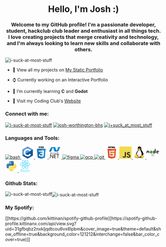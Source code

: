 <h1 align="center">Hello, I'm Josh :)</h1>
<h3 align="center">Welcome to my GitHub profile! I'm a passionate developer, student, hackclub club leader and enthusiast in all things tech. I love creating projects that merge creativity and technology, and I'm always looking to learn new skills and collaborate with others.</h3>

<p align="left"> <img src="https://komarev.com/ghpvc/?username=i-suck-at-most-stuff&label=Profile%20views&color=0e75b6&style=flat" alt="i-suck-at-most-stuff" /> </p>

- 🔭 View all my projects on [My Static Portfolio](https://i-suck-at-most-stuff.github.io)

- ⌚ Currently working on an Interactive Portfolio

- 🌱 I’m currently learning **C** and **Godot** 

- 👯 Visit my Coding Club's [Website](https://github.com/Barracoders/barracoders)


<h3 align="left">Connect with me:</h3>
<p align="left">
<a href="https://codepen.io/i-suck-at-most-stuff" target="blank"><img align="center" src="https://raw.githubusercontent.com/rahuldkjain/github-profile-readme-generator/master/src/images/icons/Social/codepen.svg" alt="i-suck-at-most-stuff" height="30" width="40" /></a>
<a href="https://linkedin.com/in/josh-worthington-bhs" target="blank"><img align="center" src="https://raw.githubusercontent.com/rahuldkjain/github-profile-readme-generator/master/src/images/icons/Social/linked-in-alt.svg" alt="josh-worthington-bhs" height="30" width="40" /></a>
<a href="https://instagram.com/i-suck-at-most-stuff" target="blank"><img align="center" src="https://raw.githubusercontent.com/rahuldkjain/github-profile-readme-generator/master/src/images/icons/Social/instagram.svg" alt="i+suck_at_most_stuff" height="30" width="40" /></a>
</p>

<h3 align="left">Languages and Tools:</h3>
<p align="left"> <a href="https://www.gnu.org/software/bash/" target="_blank" rel="noreferrer"> <img src="https://www.vectorlogo.zone/logos/gnu_bash/gnu_bash-icon.svg" alt="bash" width="40" height="40"/> </a> <a href="https://www.cprogramming.com/" target="_blank" rel="noreferrer"> <img src="https://raw.githubusercontent.com/devicons/devicon/master/icons/c/c-original.svg" alt="c" width="40" height="40"/> </a> <a href="https://www.w3schools.com/css/" target="_blank" rel="noreferrer"> <img src="https://raw.githubusercontent.com/devicons/devicon/master/icons/css3/css3-original-wordmark.svg" alt="css3" width="40" height="40"/> </a> <a href="https://dotnet.microsoft.com/" target="_blank" rel="noreferrer"> <img src="https://raw.githubusercontent.com/devicons/devicon/master/icons/dot-net/dot-net-original-wordmark.svg" alt="dotnet" width="40" height="40"/> </a> <a href="https://www.figma.com/" target="_blank" rel="noreferrer"> <img src="https://www.vectorlogo.zone/logos/figma/figma-icon.svg" alt="figma" width="40" height="40"/> </a> <a href="https://cloud.google.com" target="_blank" rel="noreferrer"> <img src="https://www.vectorlogo.zone/logos/google_cloud/google_cloud-icon.svg" alt="gcp" width="40" height="40"/> </a> <a href="https://git-scm.com/" target="_blank" rel="noreferrer"> <img src="https://www.vectorlogo.zone/logos/git-scm/git-scm-icon.svg" alt="git" width="40" height="40"/> </a> <a href="https://www.w3.org/html/" target="_blank" rel="noreferrer"> <img src="https://raw.githubusercontent.com/devicons/devicon/master/icons/html5/html5-original-wordmark.svg" alt="html5" width="40" height="40"/> </a> <a href="https://developer.mozilla.org/en-US/docs/Web/JavaScript" target="_blank" rel="noreferrer"> <img src="https://raw.githubusercontent.com/devicons/devicon/master/icons/javascript/javascript-original.svg" alt="javascript" width="40" height="40"/> </a> <a href="https://www.linux.org/" target="_blank" rel="noreferrer"> <img src="https://raw.githubusercontent.com/devicons/devicon/master/icons/linux/linux-original.svg" alt="linux" width="40" height="40"/> </a> <a href="https://nodejs.org" target="_blank" rel="noreferrer"> <img src="https://raw.githubusercontent.com/devicons/devicon/master/icons/nodejs/nodejs-original-wordmark.svg" alt="nodejs" width="40" height="40"/> </a> <a href="https://www.python.org" target="_blank" rel="noreferrer"> <img src="https://raw.githubusercontent.com/devicons/devicon/master/icons/python/python-original.svg" alt="python" width="40" height="40"/> </a> <a href="https://reactjs.org/" target="_blank" rel="noreferrer"> <img src="https://raw.githubusercontent.com/devicons/devicon/master/icons/react/react-original-wordmark.svg" alt="react" width="40" height="40"/> </a> </p>
<h3 algin="left">Github Stats:</h3>

<p><img align="left" src="https://github-readme-stats.vercel.app/api/top-langs?username=i-suck-at-most-stuff&show_icons=true&locale=en&layout=compact" alt="i-suck-at-most-stuff" /></p>



<p><img align="center" src="https://github-readme-streak-stats.herokuapp.com/?user=i-suck-at-most-stuff&" alt="i-suck-at-most-stuff" /></p>

<h3>My Spotify:</h3>
[[https://github.com/kittinan/spotify-github-profile][https://spotify-github-profile.kittinanx.com/api/view.svg?uid=31gfbqbz2nxkljqdtcou6vx6lpbm&cover_image=true&theme=default&show_offline=true&background_color=121212&interchange=false&bar_color_cover=true)]]

